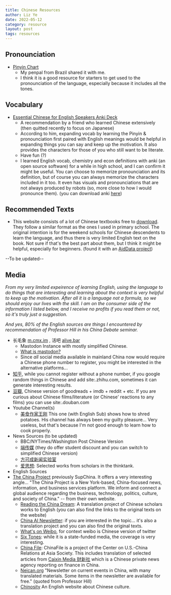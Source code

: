 ```yaml
---
title: Chinese Resources
author: Liz Ye
date: 2022-05-12
category: resource
layout: post
tags: resources
---
```


## Pronounciation

- [Pinyin Chart](https://yoyochinese.com/chinese-learning-tools/Mandarin-Chinese-pronunciation-lesson/pinyin-chart-table)
   - My penpal from Brazil shared it with me. 
   - I think it is a good resource for starters to get used to the pronounciation of the language, especially because it includes all the tones. 

## Vocabulary
- [Essential Chinese for English Speakers Anki Deck](https://ankiweb.net/shared/info/1322310186)
  - A recommendation by a friend who learned Chinese extensively (then quitted recently to focus on Japanese)
  - According to him, expanding vocab by learning the Pinyin & pronounciation first paired with English meanings would be helpful in expanding things you can say and keep up the motivation. It also provides the characters for those of you who still want to be literate.
  - Have fun (?)
  - I learned English vocab, chemistry and econ definitions with anki (an open source software) for a while in high school, and I can confirm it might be useful. You can choose to memorize pronounciation and its definition, but of course you can always memorize the characters included in it too. It even has visuals and pronounciations that are not always produced by robots (so, more close to how I would pronounce them). (you can download anki [here](https://apps.ankiweb.net/))

## Recommended Texts

- This website consists of a lot of Chinese textbooks free to [download](http://www.hwjyw.com/textbooks/). They follow a similar format as the ones I used in primary school. The original intention is for the weekend schools for Chinese descendents to learn the language, and thus there is very limited English text on the book. Not sure if that's the best part about them, but I think it might be helpful, especially for beginners. (found it with an [AidData project](https://china.aiddata.org/projects/65888/))

--To be updated--

## Media

*From my very limited expeirence of learning English, using the language to do things that are interesting and learning about the context is very helpful to keep up the motivation. After all it is a language not a formula, so we should enjoy our lives with the skill. I am on the consumer side of the information I listed below, and I receive no profits if you read them or not, so it's truly just a suggestion.*

*And yes, 80% of the English sources are things I encountered by recommendation of Professor Hill in his China Debate seminar.*

- 长毛象 [m.cmx.im](m.cmx.im) , 活吧 [alive.bar](alive.bar)
   - Mastodon Instance with mostly simplified Chinese. 
   - [What is mastodon?](https://en.wikipedia.org/wiki/Mastodon_(software))
   - Since *all* social media available in mainland China now would require a Chinese phone number to register, you might be interested in the alternative platforms...
 - [知乎](zhihu.com), while you cannot register without a phone number, if you google random things in Chinese and add site:.zhihu.com, sometimes it can generate interesting results.
 - [豆瓣](douban.com), Chinese version of goodreads + imdb + reddit + etc. If you are curious about Chinese films/literature (or Chinese' reactions to any films) you can use site:.douban.com
- Youtube Channel(s)
   - [美食作家王刚](https://youtu.be/EhyQom5jiTE) This one (with English Sub) shows how to shred potatoes. His channel has always been my guilty pleasure... Very useless, but that's because I'm not good enough to learn how to cook properly.
 - News Sources (to be updated)
   - BBC/NYTimes/Washington Post Chinese Version
   - [端传媒](https://theinitium.com/) (they do offer student discount and you can switch to simplified Chinese version)
   - [方可成新闻实验室](https://newslab.info/) 
   - [爱思想](https://www.aisixiang.com/): Selected works from scholars in the thinktank. 
 - English Sources
 - [The China Project](https://thechinaproject.com/) previously SupChina. It offers a very interesting angle... "The China Project is a New York-based, China-focused news, information, and business services platform. We inform and connect a global audience regarding the business, technology, politics, culture, and society of China." -- from their own website. 
   - [Reading the China Dream](https://www.readingthechinadream.com/): A translation project of Chinese scholars works to English (you can also find the links to the original texts on the website)
   - [China AI Newsletter](https://chinai.substack.com/): if you are interested in the topic... it's also a translation project and you can also find the original texts.
   - [What's on Weibo](https://www.whatsonweibo.com/), for context weibo is Chinese version of twitter
   - [Six Tones](https://www.sixthtone.com/): while it is a state-funded media, the coverage is very interesting.
   - [China File](https://www.chinafile.com/): ChinaFile is a project of the Center on U.S.-China Relations at Asia Society. This includes translation of selected articles from [Caixin Media 财新社](https://www.chinafile.com/reporting-opinion/caixin-media) which is a Chinese private news agency reporting on finance in China. 
   - [Neican.org](https://www.neican.org/) "Newsletter on current events in China, with many translated materials. Some items in the newsletter are available for free." (quoted from Professor Hill)
   - [Chinosity](https://www.chinosity.com/) An English website about Chinese culture.
   